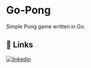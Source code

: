 # Go-Pong

Simple Pong game written in Go.


## 🔗 Links

[![linkedin](https://img.shields.io/badge/linkedin-0A66C2?style=for-the-badge&logo=linkedin&logoColor=white)](https://www.linkedin.com/in/isacco-bertoli-10aa16252/)
